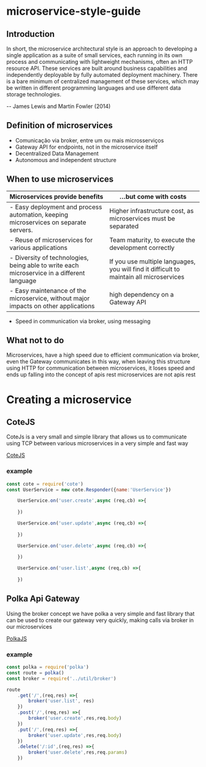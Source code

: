 # microservice-style-guide

## Introduction

In short, the microservice architectural style is an approach to developing a single application as a suite of small services, each running in its own process and communicating with lightweight mechanisms, often an HTTP resource API. These services are built around business capabilities and independently deployable by fully automated deployment machinery. There is a bare minimum of centralized management of these services, which may be written in different programming languages and use different data storage technologies.

-- James Lewis and Martin Fowler (2014)

## Definition of microservices

- Comunicação via broker, entre um ou mais microsserviços
- Gateway API for endpoints, not in the microservice itself
- Decentralized Data Management
- Autonomous and independent structure


## When to use microservices

Microservices provide benefits | …but come with costs 
--- | --- |
- Easy deployment and process automation, keeping microservices on separate servers. | Higher infrastructure cost, as microservices must be separated
- Reuse of microservices for various applications | Team maturity, to execute the development correctly 
- Diversity of technologies, being able to write each microservice in a different language | If you use multiple languages, you will find it difficult to maintain all microservices
- Easy maintenance of the microservice, without major impacts on other applications | high dependency on a Gateway API 
- Speed in communication via broker, using messaging 

## What not to do
Microservices, have a high speed due to efficient communication via broker, even the Gateway communicates in this way, when leaving this structure using HTTP for communication between microservices, it loses speed and ends up falling into the concept of apis rest microservices are not apis rest

# Creating a microservice 

## CoteJS

CoteJs is a very small and simple library that allows us to communicate using TCP between various microservices in a very simple and fast way

[CoteJS](https://github.com/dashersw/cote)
### example

```javascript
const cote = require('cote')
const UserService = new cote.Responder({name:'UserService'})

    UserService.on('user.create',async (req,cb) =>{
       
    })

    UserService.on('user.update',async (req,cb) =>{
      
    })

    UserService.on('user.delete',async (req,cb) =>{
       
    })

    UserService.on('user.list',async (req,cb) =>{
      
    })
```

## Polka Api Gateway
Using the broker concept we have polka a very simple and fast library that can be used to create our gateway very quickly, making calls via broker in our microservices

[PolkaJS](https://github.com/lukeed/polka)

### example
```javascript
const polka = require('polka')
const route = polka()
const broker = require('../util/broker')

route
    .get('/',(req,res) =>{
        broker('user.list', res)
    })
    .post('/',(req,res) =>{
        broker('user.create',res,req.body)
    })
    .put('/',(req,res) =>{
        broker('user.update',res,req.body)
    })
    .delete('/:id',(req,res) =>{
        broker('user.delete',res,req.params)
    })

```

